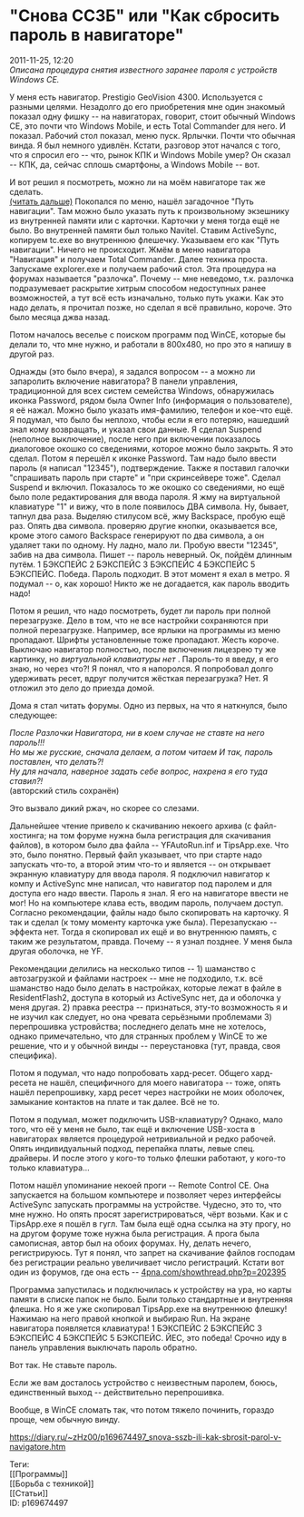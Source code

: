 "Снова ССЗБ" или "Как сбросить пароль в навигаторе"
====================================================

   
 2011-11-25, 12:20   
   *Описана процедура снятия известного заранее пароля с устройств Windows CE.*    
   
 У меня есть навигатор. Prestigio GeoVision 4300. Используется с разными целями. Незадолго до его приобретения мне один знакомый показал одну фишку -- на навигаторах, говорит, стоит обычный Windows CE, это почти что Windows Mobile, и есть Total Commander для него. И показал. Рабочий стол показал, меню пуск. Ярлычки. Почти что обычная винда. Я был немного удивлён. Кстати, разговор этот начался с того, что я спросил его -- что, рынок КПК и Windows Mobile умер? Он сказал -- КПК, да, сейчас сплошь смартфоны, а Windows Mobile -- вот.   
   
 И вот решил я посмотреть, можно ли на моём навигаторе так же сделать.   
  [(читать дальше)](https://zHz00.diary.ru/p169674497.htm?index=1#linkmore169674497m1)    Покопался по меню, нашёл загадочное "Путь навигации". Там можно было указать путь к произвольному экзешнику из внутренней памяти или с карточки. Карточки у меня тогда ещё не было. Во внутренней памяти был только Navitel. Ставим ActiveSync, копируем tc.exe во внутреннюю флешечку. Указываем его как "Путь навигации". Ничего не происходит. Жмём в меню навигатора "Навигация" и получаем Total Commander. Далее техника проста. Запускаме explorer.exe и получаем рабочий стол. Эта процедура на форумах называется "разлочка". Почему -- мне неведомо, т.к. разлочка подразумевает раскрытие хитрым способом недоступных ранее возможностей, а тут всё есть изначально, только путь укажи. Как это надо делать, я прочитал позже, но сделал я всё правильно, короче. Это было месяца джва назад.   
   
 Потом началось веселье с поиском программ под WinCE, которые бы делали то, что мне нужно, и работали в 800x480, но про это я напишу в другой раз.   
   
 Однажды (это было вчера), я задался вопросом -- а можно ли запаролить включение навигатора? В панели управления, традиционной для всех систем семейства Windows, обнаружилась иконка Password, рядом была Owner Info (информация о пользователе), я её нажал. Можно было указать имя-фамилию, телефон и кое-что ещё. Я подумал, что было бы неплохо, чтобы если я его потеряю, нашедший знал кому возвращать, и указал свои данные. Я сделал Suspend (неполное выключение), после него при включении показалось диалоговое окошко со сведениями, которое можно было закрыть. Я это сделал. Потом я перешёл к иконке Password. Там надо было ввести пароль (я написал "12345"), подтверждение. Также я поставил галочки "спрашивать пароль при старте" и "при скринсейвере тоже". Сделал Suspend и включил. Показалось то же окошко со сведениями, но ещё было поле редактирования для ввода пароля. Я жму на виртуальной клавиатуре "1" и вижу, что в поле появилось ДВА символа. Ну, бывает, тапнул два раза. Выделяю стилусом всё, жму Backspace, пробую ещё раз. Опять два символа. проверяю другие кнопки, оказывается все, кроме этого самого Backspace генерируют по два символа, а он удаляет таки по одному. Ну ладно, мало ли. Пробую ввести "12345", забив на два символа. Пишет -- пароль неверный. Ок, пойдём длинным путём. 1 БЭКСПЕЙС 2 БЭКСПЕЙС 3 БЭКСПЕЙС 4 БЭКСПЕЙС 5 БЭКСПЕЙС. Победа. Пароль подходит. В этот момент я ехал в метро. Я подумал -- о, как хорошо! Никто же не догадается, как пароль вводить надо!   
   
 Потом я решил, что надо посмотреть, будет ли пароль при полной перезагрузке. Дело в том, что не все настройки сохраняются при полной перезагрузке. Например, все ярлыки на программы из меню пропадают. Шрифты установленные тоже пропадают. Жесть короче. Выключаю навигатор полностью, после включения лицезрею ту же картинку, но  *виртуальной клавиатуры нет*  . Пароль-то я введу, я его знаю, но через что?! Я понял, что я напоролся. Я попробовал долго удерживать ресет, вдруг получится жёсткая перезагрузка? Нет. Я отложил это дело до приезда домой.   
   
 Дома я стал читать форумы. Одно из первых, на что я наткнулся, было следующее:   
   
   *После Разлочки Навигатора, ни в коем случае не ставте на него пароль!!!   
 Но мы же русские, сначала делаем, а потом читаем И так, пароль поставлен, что делать?!   
 Ну для начала, наверное задать себе вопрос, нахрена я его туда ставил?!*     
 (авторский стиль сохранён)   
   
 Это вызвало дикий ржач, но скорее со слезами.   
   
 Дальнейшее чтение привело к скачиванию некоего архива (с файл-хостинга; на том форуме нужна была регистрация для скачивания файлов), в котором было два файла -- YFAutoRun.inf и TipsApp.exe. Что это, было понятно. Первый файл указывает, что при старте надо запускать что-то, а второй этим что-то и является -- он открывает экранную клавиатуру для ввода пароля. Я подключил навигатор к компу и ActiveSync мне написал, что навигатор под паролем и для доступа его надо ввести. Пароль я знал. Я его на навигаторе ввести не мог! Но на компьютере клава есть, вводим пароль, получаем доступ. Согласно рекомендации, файлы надо было скопировать на карточку. Я так и сделал (к тому моменту карточка уже была). Перезапускаю -- эффекта нет. Тогда я скопировал их ещё и во внутреннюю память, с таким же результатом, правда. Почему -- я узнал позднее. У меня была другая оболочка, не YF.   
   
 Рекомендации делились на несколько типов -- 1) шаманство с автозагрузкой и файлами настроек -- мне не подходило, т.к. всё шаманство надо было делать в настройках, которые лежат в файле в ResidentFlash2, доступа в который из ActiveSync нет, да и оболочка у меня другая. 2) правка реестра -- признаться, эту-то возможность я и не изучил как следует, но она чревата серьёзными проблемами 3) перепрошивка устровйства; последнего делать мне не хотелось, однако примечательно, что для странных проблем у WinCE то же решение, что и у обычной винды -- переустановка (тут, правда, своя специфика).   
   
 Потом я подумал, что надо попробовать хард-ресет. Общего хард-ресета не нашёл, специфичного для моего навигатора -- тоже, опять нашёл перепрошивку, хард ресет через настройки не моих оболочек, замыкание контактов на плате и так далее. Всё не то.   
   
 Потом я подумал, может подключить USB-клавиатуру? Однако, мало того, что её у меня не было, так ещё и включение USB-хоста в навигаторах является процедурой нетривиальной и редко рабочей. Опять индивидуальный подход, перепайка платы, левые спец. драйверы. И после этого у кого-то только флешки работают, у кого-то только клавиатура...   
   
 Потом нашёл упоминание некоей проги -- Remote Control CE. Она запускается на большом компьютере и позволяет через интерфейсы ActiveSync запускать программы на устройстве. Чудесно, это то, что мне нужно. Но опять просят зарегистрироваться, чёрт возьми. Как и с TipsApp.exe я пошёл в гугл. Там была ещё одна ссылка на эту прогу, но на другом форуме тоже нужна была регистрация. А прога была самописная, автор был на обоих форумах. Ну, делать нечего, регистрируюсь. Тут я понял, что запрет на скачивание файлов господам без регистрации реально увеличивает число регистраций. Кстати вот один из форумов, где она есть --  [4pna.com/showthread.php?p=202395](http://4pna.com/showthread.php?p=202395)    
   
 Программа запустилась и подключилась к устройству на ура, но карты памяти в списке папок не было. Были только стандартные и внутренняя флешка. Но я же уже скопировал TipsApp.exe на внутреннюю флешку! Нажимаю на него правой кнопкой и выбираю Run. На экране навигатора появляется клавиатура! 1 БЭКСПЕЙС 2 БЭКСПЕЙС 3 БЭКСПЕЙС 4 БЭКСПЕЙС 5 БЭКСПЕЙС. ЙЕС, это победа! Срочно иду в панель управления выключать пароль обратно.   
   
 Вот так. Не ставьте пароль.   
   
 Если же вам досталось устройство с неизвестным паролем, боюсь, единственный выход -- действительно перепрошивка.   
   
 Вообще, в WinCE сломать так, что потом тяжело починить, гораздо проще, чем обычную винду.   
     
    
 <https://diary.ru/~zHz00/p169674497_snova-sszb-ili-kak-sbrosit-parol-v-navigatore.htm>   
   
 Теги:   
 [[Программы]]   
 [[Борьба с техникой]]   
 [[Статьи]]   
 ID: p169674497